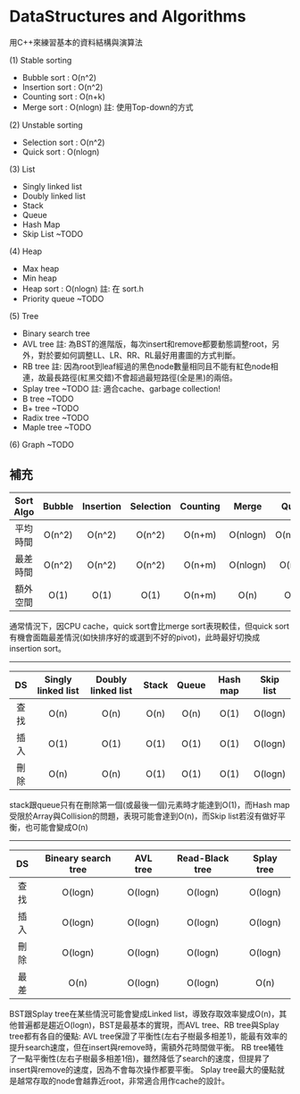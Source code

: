 # DataStructures and Algorithms

用C++來練習基本的資料結構與演算法

(1) Stable sorting
- Bubble sort : O(n^2)
- Insertion sort : O(n^2)
- Counting sort : O(n+k)
- Merge sort : O(nlogn) 註: 使用Top-down的方式

(2) Unstable sorting
- Selection sort : O(n^2)
- Quick sort : O(nlogn)

(3) List
- Singly linked list
- Doubly linked list
- Stack
- Queue
- Hash Map
- Skip List ~TODO
  
(4) Heap
- Max heap
- Min heap
- Heap sort : O(nlogn) 註: 在 sort.h
- Priority queue ~TODO

(5) Tree
- Binary search tree
- AVL tree 註: 為BST的進階版，每次insert和remove都要動態調整root，另外，對於要如何調整LL、LR、RR、RL最好用畫圖的方式判斷。
- RB tree 註: 因為root到leaf經過的黑色node數量相同且不能有紅色node相連，故最長路徑(紅黑交錯)不會超過最短路徑(全是黑)的兩倍。
- Splay tree ~TODO 註: 適合cache、garbage collection!
- B tree ~TODO
- B+ tree ~TODO
- Radix tree ~TODO
- Maple tree ~TODO

(6) Graph ~TODO

## 補充

| Sort Algo | Bubble | Insertion | Selection | Counting | Merge  | Quick  | Heap |
|:--:|:--:|:--:|:--:|:--:|:--:|:--:|:--:|
| 平均時間  | O(n^2)  | O(n^2)  | O(n^2)  | O(n+m)  | O(nlogn)  | O(nlogn)  | O(nlogn) |
| 最差時間  | O(n^2)  | O(n^2)  | O(n^2)  | O(n+m)  | O(nlogn)  | O(n^2)  | O(nlogn) |
| 額外空間  | O(1)    | O(1)    | O(1)    | O(n+m)  | O(n)      | O(1)  | O(1)     |

通常情況下，因CPU cache，quick sort會比merge sort表現較佳，但quick sort有機會面臨最差情況(如快排序好的或選到不好的pivot)，此時最好切換成insertion sort。

---

| DS | Singly linked list | Doubly linked list | Stack | Queue | Hash map  | Skip list |
|:--:|:--:|:--:|:--:|:--:|:--:|:--:|
| 查找  | O(n)  | O(n)  | O(n)  | O(n)  | O(1)  | O(logn)  | 
| 插入  | O(1)  | O(1)  | O(1)  | O(1)  | O(1)  | O(logn)  | 
| 刪除  | O(n)    | O(n)    | O(1)    | O(1)  | O(1)      | O(logn)  | 

stack跟queue只有在刪除第一個(或最後一個)元素時才能達到O(1)，而Hash map受限於Array與Collision的問題，表現可能會達到O(n)，而Skip list若沒有做好平衡，也可能會變成O(n)

---

| DS | Bineary search tree | AVL tree | Read-Black tree | Splay tree |
|:--:|:--:|:--:|:--:|:--:|
| 查找  | O(logn)  | O(logn)  | O(logn)  | O(logn)  |
| 插入  | O(logn)  | O(logn)  | O(logn)  | O(logn)  |
| 刪除  | O(logn)  | O(logn)  | O(logn)  | O(logn)  |
| 最差  | O(n)  | O(logn)  | O(logn)  | O(n)  |

BST跟Splay tree在某些情況可能會變成Linked list，導致存取效率變成O(n)，其他普遍都是趨近O(logn)，BST是最基本的實現，而AVL tree、RB tree與Splay tree都有各自的優點:
AVL tree保證了平衡性(左右子樹最多相差1)，能最有效率的提升search速度，但在insert與remove時，需額外花時間做平衡。
RB tree犧牲了一點平衡性(左右子樹最多相差1倍)，雖然降低了search的速度，但提昇了insert與remove的速度，因為不會每次操作都要平衡。
Splay tree最大的優點就是越常存取的node會越靠近root，非常適合用作cache的設計。
